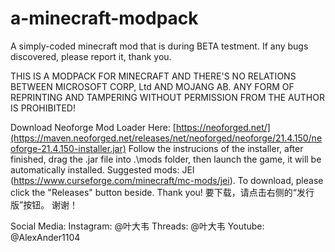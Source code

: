 # a-minecraft-modpack
A simply-coded minecraft mod that is during BETA testment. If any bugs discovered, please report it, thank you.

THIS IS A MODPACK FOR MINECRAFT AND THERE'S NO RELATIONS BETWEEN MICROSOFT CORP, Ltd AND MOJANG AB.
ANY FORM OF REPRINTING AND TAMPERING WITHOUT PERMISSION FROM THE AUTHOR IS PROHIBITED!

Download Neoforge Mod Loader Here: [https://neoforged.net/](https://maven.neoforged.net/releases/net/neoforged/neoforge/21.4.150/neoforge-21.4.150-installer.jar)
Follow the instrucions of the installer, after finished, drag the .jar file into .\mods folder, then launch the game, it will be automatically installed.
Suggested mods: JEI (https://www.curseforge.com/minecraft/mc-mods/jei).
To download, please click the "Releases" button beside. Thank you!
要下载，请点击右侧的“发行版”按钮。 谢谢！

Social Media:
Instagram: @叶大韦
Threads: @叶大韦
Youtube: @AlexAnder1104
